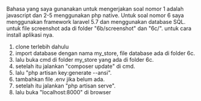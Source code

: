 Bahasa yang saya gunanakan untuk mengerjakan soal nomor 1 adalah javascript dan 2-5 menggunakan php native.
Untuk soal nomor 6 saya menggunakan framework laravel 5.7 dan menggunakan database SQL.
untuk file screenshot ada di folder "6b/screenshot" dan "6c/".
untuk cara install aplikasi nya.
1. clone terlebih dahulu
2. import database dengan nama my_store, file database ada di folder 6c.
3. lalu buka cmd di folder my_store yang ada di folder 6c.
4. setelah itu jalankan "composer update" di cmd.
5. lalu "php artisan key:generate --ansi".
6. tambahkan file .env jika belum ada.
7. setelah itu jalankan "php artisan serve".
8. lalu buka "localhost:8000" di browser
